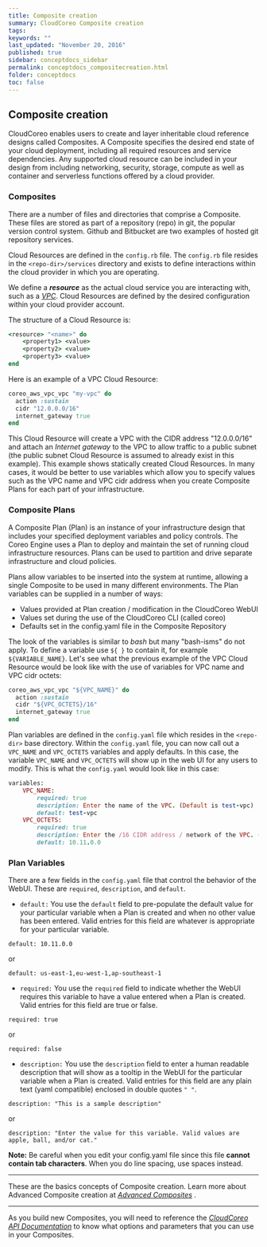 ```yaml
---
title: Composite creation
summary: CloudCoreo Composite creation
tags:
keywords: ""
last_updated: "November 20, 2016"
published: true
sidebar: conceptdocs_sidebar
permalink: conceptdocs_compositecreation.html
folder: conceptdocs
toc: false
---
```


## Composite creation  
CloudCoreo enables users to create and layer inheritable cloud reference designs called Composites. A Composite specifies the desired end state of your cloud deployment, including all required resources and service dependencies.  Any supported cloud resource can be included in your design from including networking, security, storage, compute as well as container and serverless functions offered by a cloud provider.  

### Composites  
There are a number of files and directories that comprise a Composite. These files are stored as part of a repository (repo) in git, the popular version control system. Github and Bitbucket are two examples of hosted git repository services. 

Cloud Resources are defined in the `config.rb` file. The `config.rb` file resides in the `<repo-dir>/services` directory and exists to define interactions within the cloud provider in which you are operating.  

We define a ***resource*** as the actual cloud service you are interacting with, such as a [*VPC*](https://aws.amazon.com/vpc/). Cloud Resources are defined by the desired configuration within your cloud provider account.  

The structure of a Cloud Resource is:  

~~~ ruby  
<resource> "<name>" do
    <property1> <value>
    <property2> <value>
    <property3> <value>
end
~~~  

Here is an example of a VPC Cloud Resource:

~~~ ruby  
coreo_aws_vpc_vpc "my-vpc" do
  action :sustain
  cidr "12.0.0.0/16"
  internet_gateway true
end
~~~    

This Cloud Resource will create a VPC with the CIDR address "12.0.0.0/16" and attach an *Internet gateway* to the VPC to allow traffic to a public subnet (the public subnet Cloud Resource is assumed to already exist in this example). This example shows statically created Cloud Resources. In many cases, it would be better to use variables which allow you to specify values such as the VPC name and VPC cidr address when you create Composite Plans for each part of your infrastructure.

### Composite Plans  
A Composite Plan (Plan) is an instance of your infrastructure design that includes your specified deployment variables and policy controls. The Coreo Engine uses a Plan to deploy and maintain the set of running cloud infrastructure resources.  Plans can be used to partition and drive separate infrastructure and cloud policies.  

Plans allow variables to be inserted into the system at runtime, allowing a single Composite to be used in many different environments. The Plan variables can be supplied in a number of ways:  

* Values provided at Plan creation / modification in the CloudCoreo WebUI  
* Values set during the use of the CloudCoreo CLI (called coreo)  
* Defaults set in the config.yaml file in the Composite Repository  

The look of the variables is similar to *bash* but many "bash-isms" do not apply. To define a variable use `${ }` to contain it, for example `${VARIABLE_NAME}`. Let's see what the previous example of the VPC Cloud Resource would be look like with the use of variables for VPC name and VPC cidr octets:  

~~~ ruby
coreo_aws_vpc_vpc "${VPC_NAME}" do
  action :sustain
  cidr "${VPC_OCTETS}/16"
  internet_gateway true
end
~~~  

Plan variables are defined in the `config.yaml` file which resides in the `<repo-dir>` base directory. Within the `config.yaml` file, you can now call out a `VPC_NAME` and `VPC_OCTETS` variables and apply defaults. In this case, the variable `VPC_NAME` and `VPC_OCTETS` will show up in the web UI for any users to modify.  This is what the `config.yaml` would look like in this case:

~~~ ruby
variables:
    VPC_NAME:
        required: true
        description: Enter the name of the VPC. (Default is test-vpc)
        default: test-vpc
    VPC_OCTETS:
        required: true
        description: Enter the /16 CIDR address / network of the VPC. (Default is 10.11.0.0)
        default: 10.11.0.0
~~~

### Plan Variables
There are a few fields in the `config.yaml` file that control the behavior of the WebUI. These are `required`, `description`, and `default`.

* `default:`
You use the `default` field to pre-populate the default value for your particular variable when a Plan is created and when no other value has been entered. Valid entries for this field are whatever is appropriate for your particular variable.  

`default: 10.11.0.0`  

or  

`default: us-east-1,eu-west-1,ap-southeast-1`   


* `required:`
You use the `required` field to indicate whether the WebUI requires this variable to have a value entered when a Plan is created. Valid entries for this field are true or false.  

`required: true`  

or  

`required: false`   

* `description:`
You use the `description` field to enter a human readable description that will show as a tooltip in the WebUI for the particular variable when a Plan is created. Valid entries for this field are any plain text (yaml compatible) enclosed in double quotes `" "`.  

`description: "This is a sample description"`  

or  

`description: "Enter the value for this variable. Valid values are apple, ball, and/or cat."`   


**Note:** Be careful when you edit your config.yaml file since this file **cannot contain tab characters**. When you do line spacing, use spaces instead. 

-----

These are the basics concepts of Composite creation. Learn more about Advanced Composite creation at [*Advanced Composites*](http://kb.cloudcoreo.com/conceptdocs/advancedcomposites.html/) .  

-----

As you build new Composites, you will need to reference the [*CloudCoreo API Documentation*](http://docs.cloudcoreo.com/docs/frames/index) to know what options and parameters that you can use in your Composites.  
